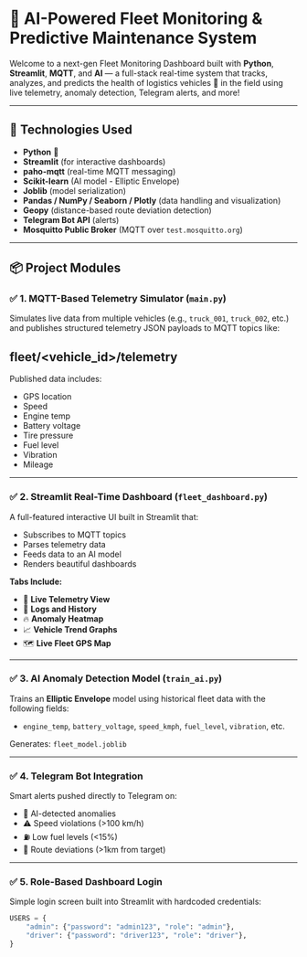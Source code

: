 # 🚛 AI-Powered Fleet Monitoring & Predictive Maintenance System

Welcome to a next-gen Fleet Monitoring Dashboard built with **Python**, **Streamlit**, **MQTT**, and **AI** — a full-stack real-time system that tracks, analyzes, and predicts the health of logistics vehicles 🚚 in the field using live telemetry, anomaly detection, Telegram alerts, and more!

---

## 🔧 Technologies Used

- **Python** 🐍
- **Streamlit** (for interactive dashboards)
- **paho-mqtt** (real-time MQTT messaging)
- **Scikit-learn** (AI model - Elliptic Envelope)
- **Joblib** (model serialization)
- **Pandas / NumPy / Seaborn / Plotly** (data handling and visualization)
- **Geopy** (distance-based route deviation detection)
- **Telegram Bot API** (alerts)
- **Mosquitto Public Broker** (MQTT over `test.mosquitto.org`)

---

## 📦 Project Modules

### ✅ 1. MQTT-Based Telemetry Simulator (`main.py`)
Simulates live data from multiple vehicles (e.g., `truck_001`, `truck_002`, etc.) and publishes structured telemetry JSON payloads to MQTT topics like:


## fleet/<vehicle_id>/telemetry
Published data includes:
- GPS location
- Speed
- Engine temp
- Battery voltage
- Tire pressure
- Fuel level
- Vibration
- Mileage

---

### ✅ 2. Streamlit Real-Time Dashboard (`fleet_dashboard.py`)
A full-featured interactive UI built in Streamlit that:
- Subscribes to MQTT topics
- Parses telemetry data
- Feeds data to an AI model
- Renders beautiful dashboards

**Tabs Include:**
- 📡 **Live Telemetry View**
- 📜 **Logs and History**
- 🔥 **Anomaly Heatmap**
- 📈 **Vehicle Trend Graphs**
- 🗺️ **Live Fleet GPS Map**

---

### ✅ 3. AI Anomaly Detection Model (`train_ai.py`)
Trains an **Elliptic Envelope** model using historical fleet data with the following fields:
- `engine_temp`, `battery_voltage`, `speed_kmph`, `fuel_level`, `vibration`, etc.

Generates: `fleet_model.joblib`

---

### ✅ 4. Telegram Bot Integration
Smart alerts pushed directly to Telegram on:
- 🚨 AI-detected anomalies
- ⚠️ Speed violations (>100 km/h)
- ⛽ Low fuel levels (<15%)
- 📍 Route deviations (>1km from target)

---

### ✅ 5. Role-Based Dashboard Login
Simple login screen built into Streamlit with hardcoded credentials:
```python
USERS = {
    "admin": {"password": "admin123", "role": "admin"},
    "driver": {"password": "driver123", "role": "driver"},
}
